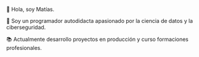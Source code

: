 👋 Hola, soy Matías.

👀 Soy un programador autodidacta apasionado por la ciencia de datos y la ciberseguridad.

📚 Actualmente desarrollo proyectos en producción y curso formaciones profesionales.
